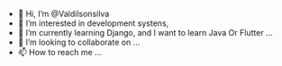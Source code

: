 - 👋 Hi, I’m @Valdilsonsilva
- 👀 I’m interested in development systens, 
- 🌱 I’m currently learning Django, and I want to learn Java Or Flutter ...
- 💞️ I’m looking to collaborate on ... 
- 📫 How to reach me ...

<!---
Valdilsonsilva/Valdilsonsilva is a ✨ special ✨ repository because its `README.md` (this file) appears on your GitHub profile.
You can click the Preview link to take a look at your changes.
--->
